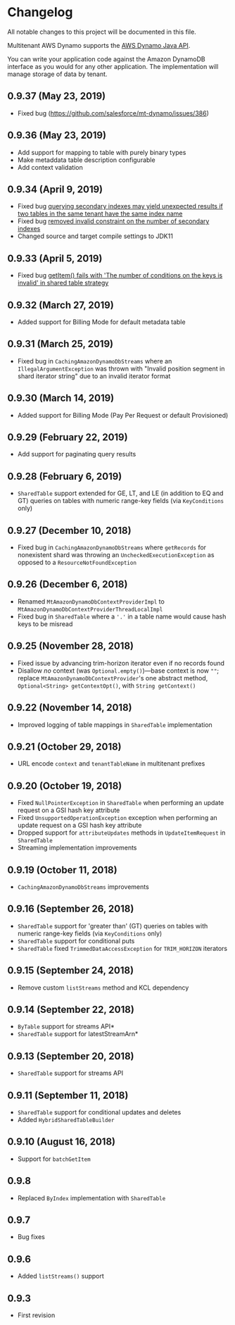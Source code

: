 # Changelog
All notable changes to this project will be documented in this file.

Multitenant AWS Dynamo supports the [AWS Dynamo Java API](http://docs.aws.amazon.com/AWSJavaSDK/latest/javadoc/index.html?com/amazonaws/services/dynamodbv2/document/package-summary.html).
  
You can write your application code against the Amazon DynamoDB interface as you would for any other application.  The implementation will manage storage of data by tenant.

## 0.9.37 (May 23, 2019)

* Fixed bug (https://github.com/salesforce/mt-dynamo/issues/386)

## 0.9.36 (May 23, 2019)

* Add support for mapping to table with purely binary types
* Make metaddata table description configurable
* Add context validation

## 0.9.34 (April 9, 2019)

* Fixed bug [querying secondary indexes may yield unexpected results if two tables in the same tenant have the same index name](https://github.com/salesforce/mt-dynamo/pull/342)
* Fixed bug [removed invalid constraint on the number of secondary indexes](https://github.com/salesforce/mt-dynamo/pull/340)
* Changed source and target compile settings to JDK11

## 0.9.33 (April 5, 2019)

* Fixed bug [getItem() fails with 'The number of conditions on the keys is invalid' in shared table strategy](https://github.com/salesforce/mt-dynamo/issues/333)

## 0.9.32 (March 27, 2019)
* Added support for Billing Mode for default metadata table

## 0.9.31 (March 25, 2019)
* Fixed bug in `CachingAmazonDynamoDbStreams` where an `IllegalArgumentException` was thrown with "Invalid position 
segment in shard iterator string" due to an invalid iterator format

## 0.9.30 (March 14, 2019)

* Added support for Billing Mode (Pay Per Request or default Provisioned)

## 0.9.29 (February 22, 2019)

* Add support for paginating query results

## 0.9.28 (February 6, 2019)

* `SharedTable` support extended for GE, LT, and LE (in addition to EQ and GT) queries on tables with numeric range-key fields (via `KeyConditions` only)

## 0.9.27 (December 10, 2018)

* Fixed bug in `CachingAmazonDynamoDbStreams` where `getRecords` for nonexistent shard was throwing an `UncheckedExecutionException` as opposed to a `ResourceNotFoundException`

## 0.9.26 (December 6, 2018)

* Renamed `MtAmazonDynamoDbContextProviderImpl` to `MtAmazonDynamoDbContextProviderThreadLocalImpl`
* Fixed bug in `SharedTable` where a `'.'` in a table name would cause hash keys to be misread

## 0.9.25 (November 28, 2018)

* Fixed issue by advancing trim-horizon iterator even if no records found
* Disallow *no* context (was `Optional.empty()`)&mdash;base context is now `""`; replace `MtAmazonDynamoDbContextProvider`'s one abstract method, `Optional<String> getContextOpt()`, with `String getContext()`

## 0.9.22 (November 14, 2018)

* Improved logging of table mappings in `SharedTable` implementation

## 0.9.21 (October 29, 2018)

* URL encode `context` and `tenantTableName` in multitenant prefixes

## 0.9.20 (October 19, 2018)

* Fixed `NullPointerException` in `SharedTable` when performing an update request on a GSI hash key attribute
* Fixed `UnsupportedOperationException` exception when performing an update request on a GSI hash key attribute
* Dropped support for `attributeUpdates` methods in `UpdateItemRequest` in `SharedTable`
* Streaming implementation improvements

## 0.9.19 (October 11, 2018)

* `CachingAmazonDynamoDbStreams` improvements

## 0.9.16 (September 26, 2018)

* `SharedTable` support for 'greater than' (GT) queries on tables with numeric range-key fields (via `KeyConditions` only)
* `SharedTable` support for conditional puts
* `SharedTable` fixed `TrimmedDataAccessException` for `TRIM_HORIZON` iterators

## 0.9.15 (September 24, 2018)

* Remove custom `listStreams` method and KCL dependency

## 0.9.14 (September 22, 2018)

* `ByTable` support for streams API*
* `SharedTable` support for latestStreamArn*

## 0.9.13 (September 20, 2018)

* `SharedTable` support for streams API 

## 0.9.11 (September 11, 2018) 

* `SharedTable` support for conditional updates and deletes
* Added `HybridSharedTableBuilder`

## 0.9.10 (August 16, 2018)

* Support for `batchGetItem`

## 0.9.8

* Replaced `ByIndex` implementation with `SharedTable`

## 0.9.7

* Bug fixes

## 0.9.6

* Added `listStreams()` support

## 0.9.3

* First revision
